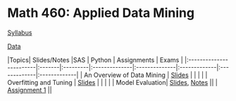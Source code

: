 # Math 460: Applied Data Mining

[Syllabus](m460syllabus.html)

[Data](data.html)

|Topics| Slides/Notes |SAS | Python | Assignments | Exams |
|:------------------------|:-------|:---------|:--------------|:--------------|:-------------|:-------------|:-------------|
| An Overview of Data Mining    | [Slides](slides/intro.html)    |        |             |       |
| Overfitting and Tuning  | [Slides](slides/overfitting.pdf)     |        |      | |
| Model Evaluation| [Slides](), [Notes]()     ||      |   [Assignment 1]()    ||